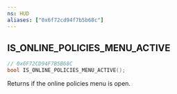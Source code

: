 ```yaml
---
ns: HUD
aliases: ["0x6f72cd94f7b5b68c"]
---
```

## IS_ONLINE_POLICIES_MENU_ACTIVE

```c
// 0x6F72CD94F7B5B68C
bool IS_ONLINE_POLICIES_MENU_ACTIVE();
```

Returns if the online policies menu is open.

